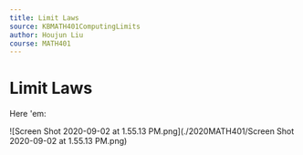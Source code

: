 ```yaml
---
title: Limit Laws
source: KBMATH401ComputingLimits
author: Houjun Liu
course: MATH401
---
```


# Limit Laws
Here 'em:

![Screen Shot 2020-09-02 at 1.55.13 PM.png](./2020MATH401/Screen Shot 2020-09-02 at 1.55.13 PM.png)
